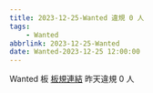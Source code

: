 ```yaml
---
title: 2023-12-25-Wanted 違規 0 人
tags:
    - Wanted
abbrlink: 2023-12-25-Wanted
date: Wanted-2023-12-25 12:00:00
---
```

Wanted 板 [板規連結](https://www.ptt.cc/bbs/Wanted/M.1608829773.A.D3B.html)
昨天違規 0 人
